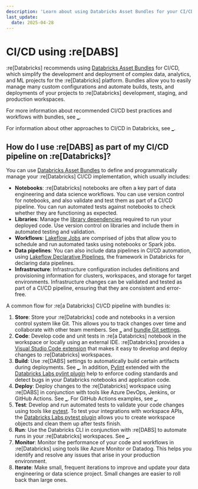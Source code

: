 ```yaml
---
description: 'Learn about using Databricks Asset Bundles for your CI/CD pipeline. Bundles enable programmatic management of Databricks workflows.'
last_update:
  date: 2025-04-28
---
```


# CI/CD using :re[DABS]

:re[Databricks] recommends using [Databricks Asset Bundles](/dev-tools/bundles/index.md) for CI/CD, which simplify the development and deployment of complex data, analytics, and ML projects for the :re[Databricks] platform. Bundles allow you to easily manage many custom configurations and automate builds, tests, and deployments of your projects to :re[Databricks] development, staging, and production workspaces.

For more information about recommended CI/CD best practices and workflows with bundles, see [\_](/dev-tools/ci-cd/best-practices.md).

For information about other approaches to CI/CD in Databricks, see [\_](/dev-tools/ci-cd/index.md).

## How do I use :re[DABS] as part of my CI/CD pipeline on :re[Databricks]?

You can use [Databricks Asset Bundles](/dev-tools/bundles/index.md) to define and programmatically manage your :re[Databricks] CI/CD implementation, which usually includes:

- **Notebooks**: :re[Databricks] notebooks are often a key part of data engineering and data science workflows. You can use version control for notebooks, and also validate and test them as part of a CI/CD pipeline. You can run automated tests against notebooks to check whether they are functioning as expected.
- **Libraries**: Manage the [library dependencies](/dev-tools/bundles/library-dependencies.md) required to run your deployed code. Use version control on libraries and include them in automated testing and validation.
- **Workflows**: [Lakeflow Jobs](/jobs/index.md) are comprised of jobs that allow you to schedule and run automated tasks using notebooks or Spark jobs.
- **Data pipelines**: You can also include data pipelines in CI/CD automation, using [Lakeflow Declarative Pipelines](/dlt/index.md), the framework in Databricks for declaring data pipelines.
- **Infrastructure**: Infrastructure configuration includes definitions and provisioning information for clusters, workspaces, and storage for target environments. Infrastructure changes can be validated and tested as part of a CI/CD pipeline, ensuring that they are consistent and error-free.

A common flow for :re[a Databricks] CI/CD pipeline with bundles is:

1. **Store**: Store your :re[Databricks] code and notebooks in a version control system like Git. This allows you to track changes over time and collaborate with other team members. See [\_](/repos/ci-cd.md) and [bundle Git settings](/dev-tools/bundles/settings.md#bundle-git).
1. **Code**: Develop code and unit tests in :re[a Databricks] notebook in the workspace or locally using an external IDE. :re[Databricks] provides a [Visual Studio Code extension](/dev-tools/vscode-ext/index.md) that makes it easy to develop and deploy changes to :re[Databricks] workspaces.
1. **Build**: Use :re[DABS] settings to automatically build certain artifacts during deployments. See [\_](/dev-tools/bundles/settings.md#artifacts). In addition, [Pylint](https://www.pylint.org/) extended with the [Databricks Labs pylint plugin](https://github.com/databrickslabs/pylint-plugin) help to enforce coding standards and detect bugs in your Databricks notebooks and application code.
1. **Deploy**: Deploy changes to the :re[Databricks] workspace using :re[DABS] in conjunction with tools like Azure DevOps, Jenkins, or GitHub Actions. See [\_](/dev-tools/bundles/deployment-modes.md). For GitHub Actions examples, see [\_](/dev-tools/ci-cd/github.md).
1. **Test**: Develop and run automated tests to validate your code changes using tools like [pytest](https://docs.pytest.org/). To test your integrations with workspace APIs, the [Databricks Labs pytest plugin](https://github.com/databrickslabs/pytester) allows you to create workspace objects and clean them up after tests finish.
1. **Run**: Use the Databricks CLI in conjunction with :re[DABS] to automate runs in your :re[Databricks] workspaces. See [\_](/dev-tools/cli/bundle-commands.md#run).
1. **Monitor**: Monitor the performance of your code and workflows in :re[Databricks] using tools like Azure Monitor or Datadog. This helps you identify and resolve any issues that arise in your production environment.
1. **Iterate**: Make small, frequent iterations to improve and update your data engineering or data science project. Small changes are easier to roll back than large ones.
